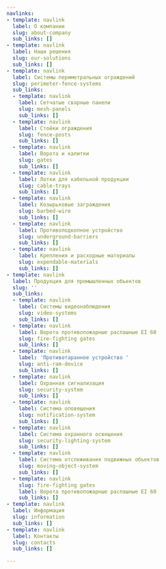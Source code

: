 ```yaml
---
navlinks:
- template: navlink
  label: О компании
  slug: about-company
  sub_links: []
- template: navlink
  label: Наши решения
  slug: our-solutions
  sub_links: []
- template: navlink
  label: Системы периметральных ограждений
  slug: perimeter-fence-systems
  sub_links:
  - template: navlink
    label: Сетчатые сварные панели
    slug: mesh-panels
    sub_links: []
  - template: navlink
    label: Стойки ограждения
    slug: fence-posts
    sub_links: []
  - template: navlink
    label: Ворота и калитки
    slug: gates
    sub_links: []
  - template: navlink
    label: Лотки для кабельной продукции
    slug: cable-trays
    sub_links: []
  - template: navlink
    label: Козырьковые заграждения
    slug: barbed-wire
    sub_links: []
  - template: navlink
    label: Противоподкопное устройство
    slug: underground-barriers
    sub_links: []
  - template: navlink
    label: Крепления и расходные материалы
    slug: expendable-materials
    sub_links: []
- template: navlink
  label: Продукция для промышленных объектов
  slug: ''
  sub_links:
  - template: navlink
    label: Системы видеонаблюдения
    slug: video-systems
    sub_links: []
  - template: navlink
    label: Ворота противопожарные распашные EI 60
    slug: fire-fighting gates
    sub_links: []
  - template: navlink
    label: 'Противотаранное устройство '
    slug: anti-ram-device
    sub_links: []
  - template: navlink
    label: Охранная сигнализация
    slug: security-system
    sub_links: []
  - template: navlink
    label: Система оповещения
    slug: notification-system
    sub_links: []
  - template: navlink
    label: Система охранного освещения
    slug: security-lighting-system
    sub_links: []
  - template: navlink
    label: Система отслеживания подвижных объектов
    slug: moving-object-system
    sub_links: []
  - template: navlink
    slug: fire-fighting gates
    label: Ворота противопожарные распашные EI 60
    sub_links: []
- template: navlink
  label: Информация
  slug: information
  sub_links: []
- template: navlink
  label: Контакты
  slug: contacts
  sub_links: []

---
```

